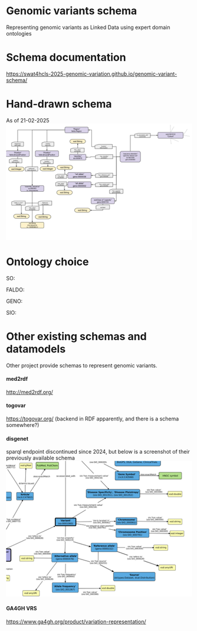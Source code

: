 # Genomic variants schema
Representing genomic variants as Linked Data using expert domain ontologies

# Schema documentation
https://swat4hcls-2025-genomic-variation.github.io/genomic-variant-schema/

# Hand-drawn schema
As of 21-02-2025
![Schema](genomic-variants-schema.svg "Genomic variants schema")

# Ontology choice
SO:

FALDO:

GENO:

SIO:

# Other existing schemas and datamodels
Other project provide schemas to represent genomic variants.
#### med2rdf 
http://med2rdf.org/
#### togovar 
https://togovar.org/ (backend in RDF apparently, and there is a schema somewhere?)
#### disgenet
sparql endpoint discontinued since 2024, but below is a screenshot of their previously available schema
![Disgenet schema](disgenet-schema-snippet.png "Genomic variants schema as conceived in Disgenet")
#### GA4GH VRS
https://www.ga4gh.org/product/variation-representation/

